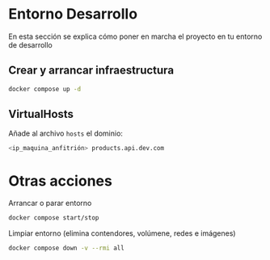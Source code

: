 # Entorno Desarrollo
En esta sección se explica cómo poner en marcha el proyecto en tu entorno de desarrollo

## Crear y arrancar infraestructura

```bash
docker compose up -d
```
## VirtualHosts
Añade al archivo `hosts` el dominio:
```bash
<ip_maquina_anfitrión> products.api.dev.com
```
# Otras acciones
Arrancar o parar entorno
```bash
docker compose start/stop
```

Limpiar entorno (elimina contendores, volúmene, redes e imágenes)
```bash
docker compose down -v --rmi all
```
